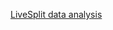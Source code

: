 [LiveSplit data analysis](https://nbviewer.jupyter.org/github/catalinaboy/hlspeedrun/blob/master/analysis/Untitled.ipynb)
